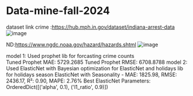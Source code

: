 # Data-mine-fall-2024
dataset link
crime :https://hub.mph.in.gov/dataset/indiana-arrest-data
![image](https://github.com/user-attachments/assets/b15c0ea9-2618-4ce8-b0a3-929d048851b9)

ND:https://www.ngdc.noaa.gov/hazard/hazards.shtml
![image](https://github.com/user-attachments/assets/c7cce776-778b-4193-bc3a-cef0664a74a6)

model 1:
Used prophet lib for forcasting crime counts  
Tuned Prophet MAE: 5729.2685
Tuned Prophet RMSE: 6708.8788
model 2:
Used ElasticNet with Bayesian optimization for ElasticNet and holidays lib for holidays season
ElasticNet with Seasonality - MAE: 1825.98, RMSE: 2436.17, R²: 0.90, MAPE: 2.76%
Best ElasticNet Parameters: OrderedDict([('alpha', 0.1), ('l1_ratio', 0.9)])
